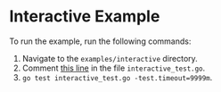 # Interactive Example

To run the example, run the following commands:
1. Navigate to the `examples/interactive` directory.
2. Comment [this line](https://github.com/thanos-io/thanos/blob/bd134d7a823708fa135e7a6931e76f581be5f879/examples/interactive/interactive_test.go#L92) in the file `interactive_test.go`.
3. `go test interactive_test.go -test.timeout=9999m`.
